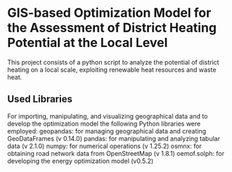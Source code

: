 # GIS-based Optimization Model for the Assessment of District Heating Potential at the Local Level
This project consists of a python script to analyze the potential of district heating on a local scale, exploiting renewable heat resources and waste heat.
##  Used Libraries
For importing, manipulating, and visualizing geographical data and to develop the optimization model the following Python libraries were employed:
geopandas: for managing geographical data and creating GeoDataFrames (v 0.14.0)
pandas: for manipulating and analyzing tabular data (v  2.1.0)
numpy: for numerical operations (v 1.25.2)
osmnx: for obtaining road network data from OpenStreetMap (v 1.8.1)
oemof.solph: for developing the energy optimization model (v0.5.2)
